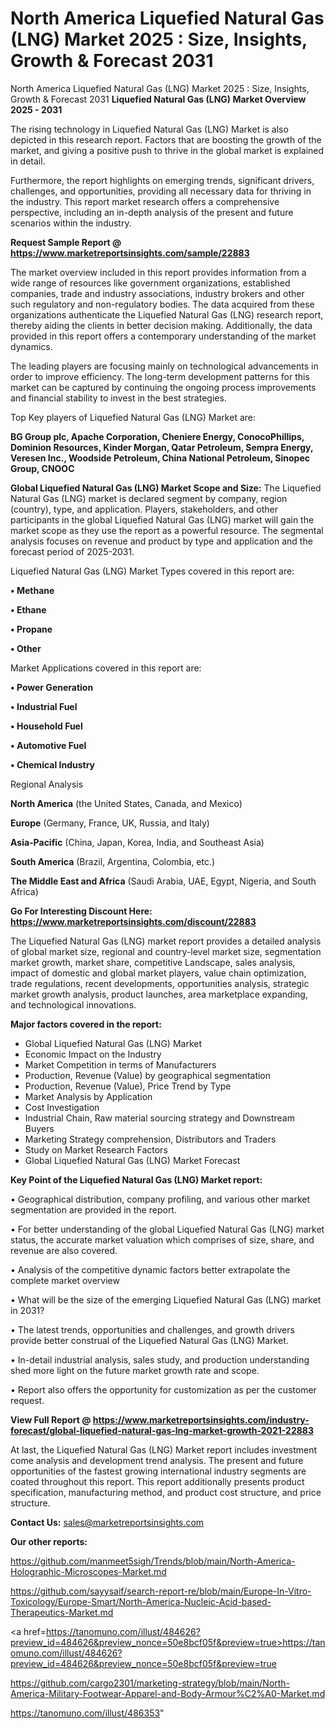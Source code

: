 # North America Liquefied Natural Gas (LNG) Market 2025 : Size, Insights, Growth & Forecast 2031
North America Liquefied Natural Gas (LNG) Market 2025 : Size, Insights, Growth & Forecast 2031
<Strong> Liquefied Natural Gas (LNG) Market Overview 2025 - 2031</strong>

The rising technology in Liquefied Natural Gas (LNG) Market is also depicted in this research report. Factors that are boosting the growth of the market, and giving a positive push to thrive in the global market is explained in detail.

Furthermore, the report highlights on emerging trends, significant drivers, challenges, and opportunities, providing all necessary data for thriving in the industry. This report market research offers a comprehensive perspective, including an in-depth analysis of the present and future scenarios within the industry.

<strong>Request Sample Report @ <a href=https://www.marketreportsinsights.com/sample/22883>https://www.marketreportsinsights.com/sample/22883</a></strong>

The market overview included in this report provides information from a wide range of resources like government organizations, established companies, trade and industry associations, industry brokers and other such regulatory and non-regulatory bodies. The data acquired from these organizations authenticate the Liquefied Natural Gas (LNG) research report, thereby aiding the clients in better decision making. Additionally, the data provided in this report offers a contemporary understanding of the market dynamics.

The leading players are focusing mainly on technological advancements in order to improve efficiency. The long-term development patterns for this market can be captured by continuing the ongoing process improvements and financial stability to invest in the best strategies.

Top Key players of Liquefied Natural Gas (LNG) Market are:

<strong>BG Group plc, Apache Corporation, Cheniere Energy, ConocoPhillips, Dominion Resources, Kinder Morgan, Qatar Petroleum, Sempra Energy, Veresen Inc., Woodside Petroleum, China National Petroleum, Sinopec Group, CNOOC</strong>

<strong><b>Global Liquefied Natural Gas (LNG) Market Scope and Size:</b></strong>
The Liquefied Natural Gas (LNG) market is declared segment by company, region (country), type, and application. Players, stakeholders, and other participants in the global Liquefied Natural Gas (LNG) market will gain the market scope as they use the report as a powerful resource. The segmental analysis focuses on revenue and product by type and application and the forecast period of 2025-2031.

Liquefied Natural Gas (LNG) Market Types covered in this report are:

<strong>• Methane

• Ethane

• Propane

• Other</strong>

Market Applications covered in this report are:

<strong>• Power Generation

• Industrial Fuel

• Household Fuel

• Automotive Fuel

• Chemical Industry</strong> 

Regional Analysis

<strong>North America</strong> (the United States, Canada, and Mexico)

<strong>Europe</strong> (Germany, France, UK, Russia, and Italy)

<strong>Asia-Pacific</strong> (China, Japan, Korea, India, and Southeast Asia)

<strong>South America</strong> (Brazil, Argentina, Colombia, etc.)

<strong>The Middle East and Africa</strong> (Saudi Arabia, UAE, Egypt, Nigeria, and South Africa)

<strong>Go For Interesting Discount Here: <a href=https://www.marketreportsinsights.com/discount/22883>https://www.marketreportsinsights.com/discount/22883</a></strong>

The Liquefied Natural Gas (LNG) market report provides a detailed analysis of global market size, regional and country-level market size, segmentation market growth, market share, competitive Landscape, sales analysis, impact of domestic and global market players, value chain optimization, trade regulations, recent developments, opportunities analysis, strategic market growth analysis, product launches, area marketplace expanding, and technological innovations.

<strong><b>Major factors covered in the report:</b></strong>
<ul>
  <li>Global Liquefied Natural Gas (LNG) Market </li>
  <li>Economic Impact on the Industry</li>
  <li>Market Competition in terms of Manufacturers</li>
  <li>Production, Revenue (Value) by geographical segmentation</li>
  <li>Production, Revenue (Value), Price Trend by Type</li>
  <li>Market Analysis by Application</li>
  <li>Cost Investigation</li>
  <li>Industrial Chain, Raw material sourcing strategy and Downstream Buyers</li>
  <li>Marketing Strategy comprehension, Distributors and Traders</li>
  <li>Study on Market Research Factors</li>
  <li>Global Liquefied Natural Gas (LNG) Market Forecast</li>
</ul>

<strong><b>Key Point of the Liquefied Natural Gas (LNG) Market report:</b></strong>

• Geographical distribution, company profiling, and various other market segmentation are provided in the report.

• For better understanding of the global Liquefied Natural Gas (LNG) market status, the accurate market valuation which comprises of size, share, and revenue are also covered.

• Analysis of the competitive dynamic factors better extrapolate the complete market overview

• What will be the size of the emerging Liquefied Natural Gas (LNG) market in 2031?

• The latest trends, opportunities and challenges, and growth drivers provide better construal of the Liquefied Natural Gas (LNG) Market.

• In-detail industrial analysis, sales study, and production understanding shed more light on the future market growth rate and scope.

• Report also offers the opportunity for customization as per the customer request.

<strong><b>View Full Report @ <a href=https://www.marketreportsinsights.com/industry-forecast/global-liquefied-natural-gas-lng-market-growth-2021-22883>https://www.marketreportsinsights.com/industry-forecast/global-liquefied-natural-gas-lng-market-growth-2021-22883</a></b></strong>


At last, the Liquefied Natural Gas (LNG) Market report includes investment come analysis and development trend analysis. The present and future opportunities of the fastest growing international industry segments are coated throughout this report. This report additionally presents product specification, manufacturing method, and product cost structure, and price structure.

<strong>Contact Us:</strong>
sales@marketreportsinsights.com

<strong>Our other reports:</strong>

<a href=https://github.com/manmeet5sigh/Trends/blob/main/North-America-Holographic-Microscopes-Market.md>https://github.com/manmeet5sigh/Trends/blob/main/North-America-Holographic-Microscopes-Market.md</a>

<a href=https://github.com/sayysaif/search-report-re/blob/main/Europe-In-Vitro-Toxicology/Europe-Smart/North-America-Nucleic-Acid-based-Therapeutics-Market.md>https://github.com/sayysaif/search-report-re/blob/main/Europe-In-Vitro-Toxicology/Europe-Smart/North-America-Nucleic-Acid-based-Therapeutics-Market.md</a>

<a href=https://tanomuno.com/illust/484626?preview_id=484626&preview_nonce=50e8bcf05f&preview=true>https://tanomuno.com/illust/484626?preview_id=484626&preview_nonce=50e8bcf05f&preview=true</a>

<a href=https://github.com/cargo2301/marketing-strategy/blob/main/North-America-Military-Footwear-Apparel-and-Body-Armour%C2%A0-Market.md>https://github.com/cargo2301/marketing-strategy/blob/main/North-America-Military-Footwear-Apparel-and-Body-Armour%C2%A0-Market.md</a>

<a href=https://tanomuno.com/illust/486353>https://tanomuno.com/illust/486353</a>"
